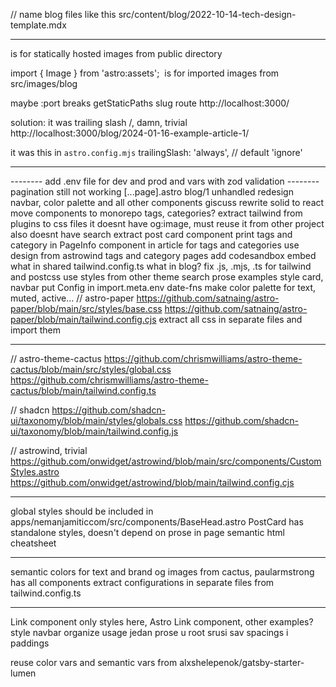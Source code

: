 // name blog files like this
src/content/blog/2022-10-14-tech-design-template.mdx

---

<Picture /> is for statically hosted images from public directory

import { Image } from 'astro:assets';
<Image /> is for imported images from src/images/blog

maybe :port breaks getStaticPaths slug route
http://localhost:3000/

solution:
it was trailing slash /, damn, trivial
http://localhost:3000/blog/2024-01-16-example-article-1/

it was this in `astro.config.mjs`
trailingSlash: 'always', // default 'ignore'

---

-------- add .env file for dev and prod and vars with zod validation
-------- pagination still not working [...page].astro blog/1 unhandled
redesign navbar, color palette and all other components
giscuss
rewrite solid to react
move components to monorepo
tags, categories?
extract tailwind from plugins to css files
it doesnt have og:image, must reuse it from other project
also doesnt have search
extract post card component
print tags and category in PageInfo component in article
for tags and categories use design from astrowind
tags and category pages
add codesandbox embed
what in shared tailwind.config.ts what in blog? fix .js, .mjs, .ts for tailwind and postcss
use styles from other theme
search prose examples
style card, navbar
put Config in import.meta.env
date-fns
make color palette for text, muted, active...
// astro-paper
https://github.com/satnaing/astro-paper/blob/main/src/styles/base.css
https://github.com/satnaing/astro-paper/blob/main/tailwind.config.cjs
extract all css in separate files and import them

---

// astro-theme-cactus
https://github.com/chrismwilliams/astro-theme-cactus/blob/main/src/styles/global.css
https://github.com/chrismwilliams/astro-theme-cactus/blob/main/tailwind.config.ts

// shadcn
https://github.com/shadcn-ui/taxonomy/blob/main/styles/globals.css
https://github.com/shadcn-ui/taxonomy/blob/main/tailwind.config.js

// astrowind, trivial
https://github.com/onwidget/astrowind/blob/main/src/components/CustomStyles.astro
https://github.com/onwidget/astrowind/blob/main/tailwind.config.cjs

---

global styles should be included in apps/nemanjamiticcom/src/components/BaseHead.astro
PostCard has standalone styles, doesn't depend on prose in page
semantic html cheatsheet

---

semantic colors for text and brand
og images from cactus, paularmstrong has all components
extract configurations in separate files from tailwind.config.ts

---

Link component only styles here, Astro Link component, other examples?
style navbar
organize <Prose /> usage
jedan prose u root srusi sav spacings i paddings

reuse color vars and semantic vars from alxshelepenok/gatsby-starter-lumen
